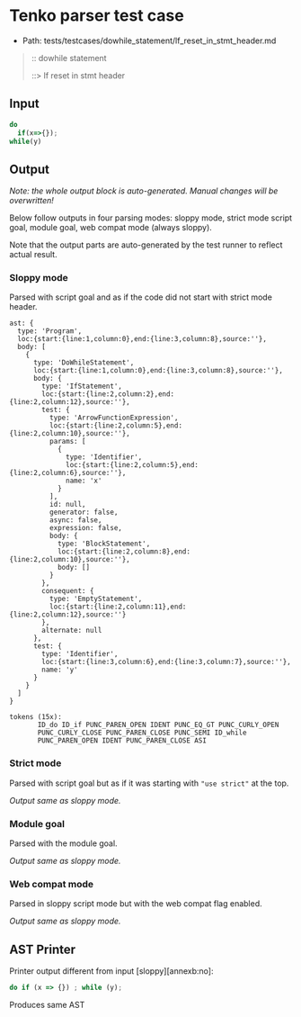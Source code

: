 # Tenko parser test case

- Path: tests/testcases/dowhile_statement/lf_reset_in_stmt_header.md

> :: dowhile statement
>
> ::> lf reset in stmt header
>
> 


## Input

`````js
do
  if(x=>{});
while(y)
`````

## Output

_Note: the whole output block is auto-generated. Manual changes will be overwritten!_

Below follow outputs in four parsing modes: sloppy mode, strict mode script goal, module goal, web compat mode (always sloppy).

Note that the output parts are auto-generated by the test runner to reflect actual result.

### Sloppy mode

Parsed with script goal and as if the code did not start with strict mode header.

`````
ast: {
  type: 'Program',
  loc:{start:{line:1,column:0},end:{line:3,column:8},source:''},
  body: [
    {
      type: 'DoWhileStatement',
      loc:{start:{line:1,column:0},end:{line:3,column:8},source:''},
      body: {
        type: 'IfStatement',
        loc:{start:{line:2,column:2},end:{line:2,column:12},source:''},
        test: {
          type: 'ArrowFunctionExpression',
          loc:{start:{line:2,column:5},end:{line:2,column:10},source:''},
          params: [
            {
              type: 'Identifier',
              loc:{start:{line:2,column:5},end:{line:2,column:6},source:''},
              name: 'x'
            }
          ],
          id: null,
          generator: false,
          async: false,
          expression: false,
          body: {
            type: 'BlockStatement',
            loc:{start:{line:2,column:8},end:{line:2,column:10},source:''},
            body: []
          }
        },
        consequent: {
          type: 'EmptyStatement',
          loc:{start:{line:2,column:11},end:{line:2,column:12},source:''}
        },
        alternate: null
      },
      test: {
        type: 'Identifier',
        loc:{start:{line:3,column:6},end:{line:3,column:7},source:''},
        name: 'y'
      }
    }
  ]
}

tokens (15x):
       ID_do ID_if PUNC_PAREN_OPEN IDENT PUNC_EQ_GT PUNC_CURLY_OPEN
       PUNC_CURLY_CLOSE PUNC_PAREN_CLOSE PUNC_SEMI ID_while
       PUNC_PAREN_OPEN IDENT PUNC_PAREN_CLOSE ASI
`````

### Strict mode

Parsed with script goal but as if it was starting with `"use strict"` at the top.

_Output same as sloppy mode._

### Module goal

Parsed with the module goal.

_Output same as sloppy mode._

### Web compat mode

Parsed in sloppy script mode but with the web compat flag enabled.

_Output same as sloppy mode._

## AST Printer

Printer output different from input [sloppy][annexb:no]:

````js
do if (x => {}) ; while (y);
````

Produces same AST

